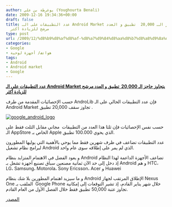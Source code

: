 ```yaml
---
author: يوغرطة بن علي (Youghourta Benali)
date: 2009-12-16 19:34:36+00:00
draft: false
title: عدد التطبيقات على الـ Android Market يتجاوز حاجز الـ 20,000  تطبيق و العدد
  مرشح للزيادة أكثر
type: post
url: /2009/12/%d8%b9%d8%af%d8%af-%d8%a7%d9%84%d8%aa%d8%b7%d8%a8%d9%8a%d9%82%d8%a7%d8%aa-%d8%b9%d9%84%d9%89-%d8%a7%d9%84%d9%80-android-market-%d9%8a%d8%aa%d8%ac%d8%a7%d9%88%d8%b2-%d8%ad%d8%a7%d8%ac%d8%b2-%d8%a7/
categories:
- Google
- هواتف/ أجهزة لوحية
tags:
- Android
- Android market
- Google
---
```


[**عدد التطبيقات على الـ Android Market يتجاوز حاجز الـ 20,000  تطبيق و العدد مرشح للزيادة أكثر**](https://www.it-scoop.com/2009/12/%d8%b9%d8%af%d8%af-%d8%a7%d9%84%d8%aa%d8%b7%d8%a8%d9%8a%d9%82%d8%a7%d8%aa-%d8%b9%d9%84%d9%89-%d8%a7%d9%84%d9%80-android-market-%d9%8a%d8%aa%d8%ac%d8%a7%d9%88%d8%b2-%d8%ad%d8%a7%d8%ac%d8%b2-%d8%a7/)



حسب الإحصائيات المقدمة من طرف AndroLib فإن عدد التطبيقات الحالي على الـ Android Market تجاوز سقف 20,000 تطبيق .

[![google_android_logo](https://www.it-scoop.com/wp-content/uploads/2009/12/google_android_logo.jpg)
](https://www.it-scoop.com/2009/12/%d8%b9%d8%af%d8%af-%d8%a7%d9%84%d8%aa%d8%b7%d8%a8%d9%8a%d9%82%d8%a7%d8%aa-%d8%b9%d9%84%d9%89-%d8%a7%d9%84%d9%80-android-market-%d9%8a%d8%aa%d8%ac%d8%a7%d9%88%d8%b2-%d8%ad%d8%a7%d8%ac%d8%b2-%d8%a7/)

حسب نفس الإحصائيات فإن ثلثا هذا العدد من التطبيقات  مجاني مقابل الثلث فقط على الـ AppStore الخاص بـ Apple الذي يحوي 100.000 تطبيق.

عدد التطبيقات تضاعف في ظرف شهرين فقط مما يوحي بالأهمية التي يوليها المطورون لبرامج نظام تشغيل Android الذي لم يمر على إطلاقه سوى عام واحد.

و يعود الفضل في الاهتمام المتزايد بنظام Android تضاعف الأجهزة الداعمة لهذا النظام إذ دخل إلى حد الآن ثمانية مصنعين سباق تصنيع أجهزة تشغل بـ Android و هم HTC، LG، Samsung، Motorola، Sony Ericsson، Acer و Huawei

و ما سيزيد اهتمام المطورين بلا شك بنظام Android الإطلاق المرتقب لجهاز Nexus One الملقب بـ  Google Phone خلال شهر يناير القادم، إذ تشير التوقعات إلى إمكانية تجاوز عتبة 50,000 تطبيق فقط خلال الفصل الأول من العام القادم.

[المصدر](http://www.androlib.com/appstatsfreepaid.aspx)
